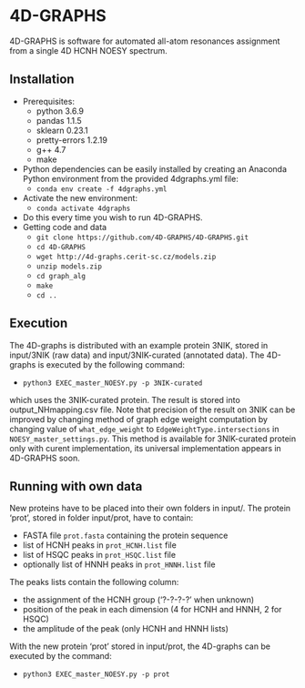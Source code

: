 4D-GRAPHS
=========

4D-GRAPHS is software for automated all-atom resonances assignment from a single 4D HCNH NOESY spectrum.

Installation
------------
* Prerequisites:
  - python 3.6.9
  - pandas 1.1.5
  - sklearn 0.23.1
  - pretty-errors 1.2.19
  - g++ 4.7
  - make
* Python dependencies can be easily installed by creating an Anaconda Python environment from the provided 4dgraphs.yml file:
  - `conda env create -f 4dgraphs.yml`
* Activate the new environment: 
  - `conda activate 4dgraphs`
* Do this every time you wish to run 4D-GRAPHS.
* Getting code and data
  - `git clone https://github.com/4D-GRAPHS/4D-GRAPHS.git`
  - `cd 4D-GRAPHS`
  - `wget http://4d-graphs.cerit-sc.cz/models.zip`
  - `unzip models.zip`
  - `cd graph_alg`
  - `make`
  - `cd ..`

Execution
---------
The 4D-graphs is distributed with an example protein 3NIK, stored in input/3NIK (raw data) and input/3NIK-curated (annotated data). The 4D-graphs is executed by the following command:
* `python3 EXEC_master_NOESY.py -p 3NIK-curated`

which uses the 3NIK-curated protein. The result is stored into output_NHmapping.csv file. Note that precision of the result on 3NIK can be improved by changing method of graph edge weight computation by changing value of `what_edge_weight` to `EdgeWeightType.intersections` in `NOESY_master_settings.py`. This method is available for 3NIK-curated protein only with curent implementation, its universal implementation appears in 4D-GRAPHS soon.

Running with own data
---------------------
New proteins have to be placed into their own folders in input/. The protein ‘prot’, stored in folder input/prot, have to contain:
 * FASTA file `prot.fasta` containing the protein sequence
 * list of HCNH peaks in `prot_HCNH.list` file
 * list of HSQC peaks in `prot_HSQC.list` file
 * optionally list of HNNH peaks in `prot_HNNH.list` file

The peaks lists contain the following column:
 * the assignment of the HCNH group (‘?-?-?-?’ when unknown)
 * position of the peak in each dimension (4 for HCNH and HNNH, 2 for HSQC)
 * the amplitude of the peak (only HCNH and HNNH lists)

With the new protein ‘prot’ stored in input/prot, the 4D-graphs can be executed by the command:
 * `python3 EXEC_master_NOESY.py -p prot`
